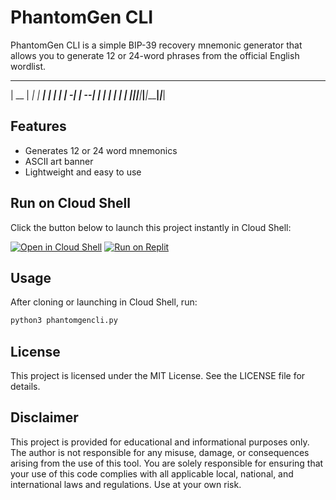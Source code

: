 # PhantomGen CLI

PhantomGen CLI is a simple BIP-39 recovery mnemonic generator that allows you to generate 12 or 24-word phrases from the official English wordlist.                          
 _____ _____ _____ _____ _____ _____ 
| __  |   __|     |   __|   __|   | |
|    -|   __|   --|  |  |   __| | | |
|__|__|_____|_____|_____|_____|_|___|

## Features

- Generates 12 or 24 word mnemonics
- ASCII art banner
- Lightweight and easy to use

## Run on Cloud Shell

Click the button below to launch this project instantly in Cloud Shell:

[![Open in Cloud Shell](https://gstatic.com/cloudssh/images/open-btn.png)](https://ssh.cloud.google.com/cloudshell/editor?cloudshell_git_repo=https://github.com/mqz0211/recoverycodegencli&cloudshell_working_dir=recoverycodegencli)   [![Run on Replit](https://replit.com/badge/github/mqz0211/recoverycodegencli)](https://replit.com/new/github.com/mqz0211/recoverycodegencli)




## Usage

After cloning or launching in Cloud Shell, run:

```bash
python3 phantomgencli.py
```

## License

This project is licensed under the MIT License. See the LICENSE file for details.

## Disclaimer

This project is provided for educational and informational purposes only. The author is not responsible for any misuse, damage, or consequences arising from the use of this tool. You are solely responsible for ensuring that your use of this code complies with all applicable local, national, and international laws and regulations. Use at your own risk.
